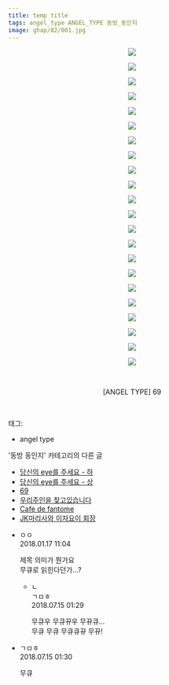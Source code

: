 ```yaml
---
title: temp title
tags: angel_type ANGEL_TYPE 동방_동인지
image: ghap/82/001.jpg
---
```

<div class="article">
<p style="text-align: center; clear: none; float: none;"><img src="{{ site.nasurl }}/ghap/82/001.jpg"/></p>
<p style="text-align: center; clear: none; float: none;"><img src="{{ site.nasurl }}/ghap/82/002.jpg"/></p>
<p style="text-align: center; clear: none; float: none;"><img src="{{ site.nasurl }}/ghap/82/003.jpg"/></p>
<p style="text-align: center; clear: none; float: none;"><img src="{{ site.nasurl }}/ghap/82/004.jpg"/></p>
<p style="text-align: center; clear: none; float: none;"><img src="{{ site.nasurl }}/ghap/82/005.jpg"/></p>
<p style="text-align: center; clear: none; float: none;"><img src="{{ site.nasurl }}/ghap/82/006.jpg"/></p>
<p style="text-align: center; clear: none; float: none;"><img src="{{ site.nasurl }}/ghap/82/007.jpg"/></p>
<p style="text-align: center; clear: none; float: none;"><img src="{{ site.nasurl }}/ghap/82/008.jpg"/></p>
<p style="text-align: center; clear: none; float: none;"><img src="{{ site.nasurl }}/ghap/82/009.jpg"/></p>
<p style="text-align: center; clear: none; float: none;"><img src="{{ site.nasurl }}/ghap/82/010.jpg"/></p>
<p style="text-align: center; clear: none; float: none;"><img src="{{ site.nasurl }}/ghap/82/011.jpg"/></p>
<p style="text-align: center; clear: none; float: none;"><img src="{{ site.nasurl }}/ghap/82/012.jpg"/></p>
<p style="text-align: center; clear: none; float: none;"><img src="{{ site.nasurl }}/ghap/82/013.jpg"/></p>
<p style="text-align: center; clear: none; float: none;"><img src="{{ site.nasurl }}/ghap/82/014.jpg"/></p>
<p style="text-align: center; clear: none; float: none;"><img src="{{ site.nasurl }}/ghap/82/015.jpg"/></p>
<p style="text-align: center; clear: none; float: none;"><img src="{{ site.nasurl }}/ghap/82/016.jpg"/></p>
<p style="text-align: center; clear: none; float: none;"><img src="{{ site.nasurl }}/ghap/82/017.jpg"/></p>
<p style="text-align: center; clear: none; float: none;"><img src="{{ site.nasurl }}/ghap/82/018.jpg"/></p>
<p style="text-align: center; clear: none; float: none;"><img src="{{ site.nasurl }}/ghap/82/019.jpg"/></p>
<p style="text-align: center; clear: none; float: none;"><img src="{{ site.nasurl }}/ghap/82/020.jpg"/></p>
<p style="text-align: center; clear: none; float: none;"><img src="{{ site.nasurl }}/ghap/82/021.jpg"/></p>
<p style="text-align: center; clear: none; float: none;"><img src="{{ site.nasurl }}/ghap/82/022.jpg"/></p>
<p style="text-align: center; clear: none; float: none;"><br/></p>
<p style="text-align: center; clear: none; float: none;">[ANGEL TYPE] 69</p>
<p><br/></p>
</div><div class="tagTrail">
<p>태그: </p>
<ul>
<li>angel type</li>
</ul>
</div><div class="another">
<p>'동방 동인지' 카테고리의 다른 글</p>
<ul>
<li><a href="/2016-06-16-ghap_84">당신의 eye를 주세요 - 하</a></li>
<li><a href="/2016-06-16-ghap_83">당신의 eye를 주세요 - 상</a></li>
<li><a href="/2016-06-16-ghap_82">69</a></li>
<li><a href="/2016-06-16-ghap_81">우리주인을 찾고있습니다</a></li>
<li><a href="/2016-06-16-ghap_80">Cafe de fantome</a></li>
<li><a href="/2016-06-16-ghap_79">JK마리사와 이자요이 회장</a></li>
</ul>
</div><div class="cb_module cb_fluid">
<div class="cb_wrt cb_profile">
<div class="comment">
<ul>
<li class="cb_thumb_off" id="comment15176264">
<div class="cb_comment_area">
<div class="cb_info_area">
<div class="cb_section">
<span class="cb_nick_name">ㅇㅇ</span>
</div>
<div class="cb_section">
<span class="cb_date">2018.01.17 11:04 </span>
</div>
</div>
<div class="cb_dsc_comment">
<p class="cb_dsc">
											제목 의미가 뭔가요<br/>
무큐로 읽힌다던가...?
										</p>
</div>
<ul>
<li class="cb_thumb_off" id="comment15286805">
<span class="cb_bu_subnode">ㄴ</span>
<div class="cb_comment_area">
<div class="cb_info_area">
<div class="cb_section">
<span class="cb_nick_name">ㄱㅁㅎ</span>
</div>
<div class="cb_section">
<span class="cb_date">2018.07.15 01:29 </span>
</div>
</div>
<div class="cb_dsc_comment">
<p class="cb_dsc">
																무큐우 무큐뀨우 무뀨큐...<br/>
무큐 무큐 무큐큐뀨 무뀨!
															</p>
</div>
</div>
</li>
</ul>
</div></li>
<li class="cb_thumb_off" id="comment15286806">
<div class="cb_comment_area">
<div class="cb_info_area">
<div class="cb_section">
<span class="cb_nick_name">ㄱㅁㅎ</span>
</div>
<div class="cb_section">
<span class="cb_date">2018.07.15 01:30 </span>
</div>
</div>
<div class="cb_dsc_comment">
<p class="cb_dsc">
											무큐
										</p>
</div>
</div></li>
</ul>
</div>
</div><!-- commentList close -->
</div>